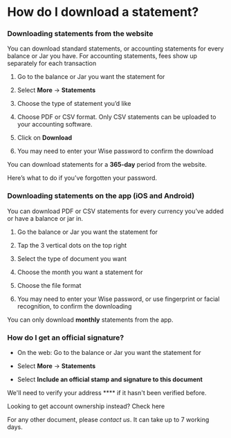 # How do I download a statement?

### Downloading statements from the website

You can download standard statements, or accounting statements for every balance or Jar you have. For accounting statements, fees show up separately for each transaction

  1. Go to the balance or Jar you want the statement for 

  2. Select **More** → **Statements**

  3. Choose the type of statement you’d like

  4. Choose PDF or CSV format. Only CSV statements can be uploaded to your accounting software.

  5. Click on **Download**

  6. You may need to enter your Wise password to confirm the download




You can download statements for a **365-day** period from the website. 

Here’s what to do if you’ve forgotten your password.

### Downloading statements on the app (iOS and Android)

You can download PDF or CSV statements for every currency you’ve added or have a balance or jar in.

  1. Go the balance or Jar you want the statement for

  2. Tap the 3 vertical dots on the top right 

  3. Select the type of document you want

  4. Choose the month you want a statement for

  5. Choose the file format

  6. You may need to enter your Wise password, or use fingerprint or facial recognition, to confirm the downloading




You can only download **monthly** statements from the app.

### How do I get an official signature?

  * On the web: Go to the balance or Jar you want the statement for 

  * Select **More** → **Statements**

  * Select **Include an official stamp and signature to this document**




We'll need to verify your address **** if it hasn't been verified before.

Looking to get account ownership instead? Check here

For any other document, please _contact us_. It can take up to 7 working days.
